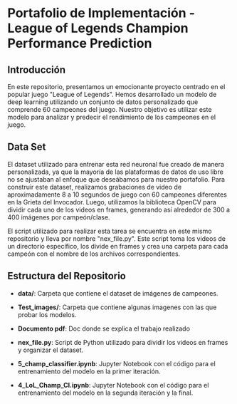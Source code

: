 # Portafolio de Implementación - League of Legends Champion Performance Prediction

## Introducción

En este repositorio, presentamos un emocionante proyecto centrado en el popular juego "League of Legends". Hemos desarrollado un modelo de deep learning utilizando un conjunto de datos personalizado que comprende 60 campeones del juego. Nuestro objetivo es utilizar este modelo para analizar y predecir el rendimiento de los campeones en el juego.

## Data Set

El dataset utilizado para entrenar esta red neuronal fue creado de manera personalizada, ya que la mayoría de las plataformas de datos de uso libre no se ajustaban al enfoque que deseábamos para nuestro portafolio. Para construir este dataset, realizamos grabaciones de video de aproximadamente 8 a 10 segundos de juego con 60 campeones diferentes en la Grieta del Invocador. Luego, utilizamos la biblioteca OpenCV para dividir cada uno de los videos en frames, generando así alrededor de 300 a 400 imágenes por campeón/clase.

El script utilizado para realizar esta tarea se encuentra en este mismo repositorio y lleva por nombre "nex_file.py". Este script toma los videos de un directorio específico, los divide en frames y crea una carpeta para cada campeón con el nombre de los archivos correspondientes.

## Estructura del Repositorio

- **data/**: Carpeta que contiene el dataset de imágenes de campeones.

- **Test_images/**: Carpeta que contiene algunas imagenes con las que probar los modelos.
- **Documento pdf**: Doc donde se explica el trabajo realizado 
- **nex_file.py**: Script de Python utilizado para dividir los videos en frames y organizar el dataset.

- **5_champ_classifier.ipynb**: Jupyter Notebook con el código para el entrenamiento del modelo en la primer iteración.
- **4_LoL_Champ_Cl.ipynb**: Jupyter Notebook con el código para el entrenamiento del modelo en la segunda iteración y la final.
